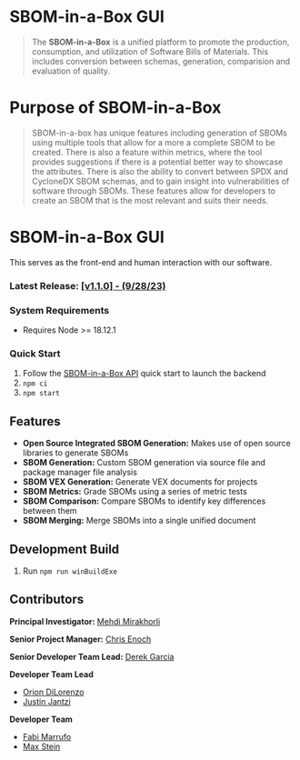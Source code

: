 # SBOM-in-a-Box GUI
> The **SBOM-in-a-Box** is a unified platform to promote the
> production, consumption, and utilization of Software Bills of Materials.
> This includes conversion between schemas, generation, comparision and evaluation of quality.

# Purpose of SBOM-in-a-Box
> SBOM-in-a-box has unique features including generation of SBOMs using multiple tools that allow for a more a complete SBOM to be created. There is also a feature within metrics, where the tool provides suggestions if there is a potential better way to showcase the attributes. There is also the ability to convert between SPDX and CycloneDX SBOM schemas, and to gain insight into vulnerabilities of software through SBOMs. These features allow for developers to create an SBOM that is the most relevant and suits their needs.

# SBOM-in-a-Box GUI 
This serves as the front-end and human interaction with our software.

### Latest Release: [[v1.1.0] - (9/28/23)](doc/changelog.md)

### System Requirements

- Requires Node >= 18.12.1

### Quick Start

1. Follow the [SBOM-in-a-Box API](https://github.com/SoftwareDesignLab/SVIP/tree/main#quick-start) quick start to launch the backend
2. `npm ci`
3. `npm start`

## Features

- **Open Source Integrated SBOM Generation:** Makes use of open source libraries to generate SBOMs
- **SBOM Generation:** Custom SBOM generation via source file and package manager file analysis
- **SBOM VEX Generation:** Generate VEX documents for projects
- **SBOM Metrics:** Grade SBOMs using a series of metric tests
- **SBOM Comparison:** Compare SBOMs to identify key differences between them
- **SBOM Merging:** Merge SBOMs into a single unified document


## Development Build

1. Run `npm run winBuildExe`

## Contributors

**Principal Investigator:** [Mehdi Mirakhorli](mailto:mxmvse@rit.edu)

**Senior Project Manager:** [Chris Enoch](mailto:ctevse@rit.edu)

**Senior Developer Team Lead:** [Derek Garcia](mailto:dlg1206@rit.edu)

**Developer Team Lead**

- [Orion DiLorenzo](mailto:tnd3015@rit.edu)
- [Justin Jantzi](mailto:jwj7297@rit.edu)

**Developer Team**

- [Fabi Marrufo](mailto:fm8191@rit.edu)
- [Max Stein](mailto:mhs8558@rit.edu)
